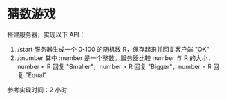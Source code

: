 # 猜数游戏

搭建服务器，实现以下 API：

1. /start 服务器生成一个 0-100 的随机数 R，保存起来并回复客户端 "OK"
1. /:number 其中 :number 是一个整数。服务器比较 number 与 R 的大小，number < R 回复 "Smaller"，number > R 回复 "Bigger"，number = R 回复 "Equal"

参考实现时间：2 小时
